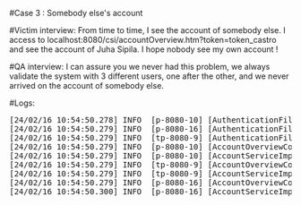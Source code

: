 #Case 3 : Somebody else's account

#Victim interview:
From time to time, I see the account of somebody else. I access to localhost:8080/csi/accountOverview.htm?token=token_castro and see the account of Juha Sipila. I hope nobody see my own account !

#QA interview:
I can assure you we never had this problem, we always validate the system with 3 different users, one after the other, and we never arrived on the account of somebody else.

#Logs:
<pre>
[24/02/16 10:54:50.278] INFO  [p-8080-10] [AuthenticationFilter] - Security Token : token_jinping
[24/02/16 10:54:50.279] INFO  [p-8080-16] [AuthenticationFilter] - Security Token : token_correa
[24/02/16 10:54:50.279] INFO  [tp-8080-9] [AuthenticationFilter] - Security Token : token_castro
[24/02/16 10:54:50.279] INFO  [p-8080-10] [AccountOverviewController] - Display account overview of user xjinping
[24/02/16 10:54:50.279] INFO  [p-8080-10] [AccountServiceImpl] - Loading account information for user xjinping
[24/02/16 10:54:50.279] INFO  [tp-8080-9] [AccountOverviewController] - Display account overview of user jsipila
[24/02/16 10:54:50.279] INFO  [tp-8080-9] [AccountServiceImpl] - Loading account information for user jsipila
[24/02/16 10:54:50.279] INFO  [p-8080-16] [AccountOverviewController] - Display account overview of user rcastro
[24/02/16 10:54:50.300] INFO  [p-8080-16] [AccountServiceImpl] - Loading account information for user rcastro
</pre>
